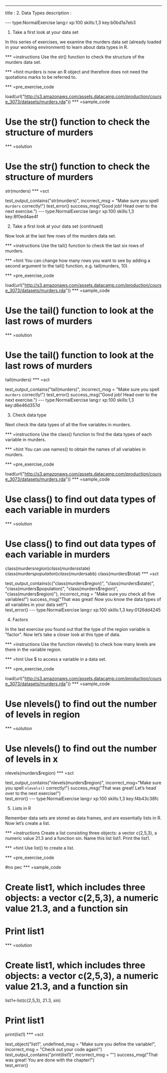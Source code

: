 ---
title       : 2. Data Types
description :

--- type:NormalExercise lang:r xp:100 skills:1,3 key:b0bd1a7eb3

1. Take a first look at your data set

In this series of exercises, we examine the murders data set (already loaded in your working environment) to learn about data types in R.

*** =instructions Use the str() function to check the structure of the murders data set.

*** =hint murders is now an R object and therefore does not need the quotations marks to be referred to.

*** =pre_exercise_code

load(url("http://s3.amazonaws.com/assets.datacamp.com/production/course_3073/datasets/murders.rda"))
*** =sample_code

# Use the str() function to check the structure of murders

*** =solution

# Use the str() function to check the structure of murders
str(murders)
*** =sct

test_output_contains("str(murders)",
            incorrect_msg = "Make sure you spell `murders` correctly!")
test_error()
success_msg("Good job! Head over to the next exercise.")
--- type:NormalExercise lang:r xp:100 skills:1,3 key:8f0ed4ae4f

2. Take a first look at your data set (continued)

Now look at the last few rows of the murders data set.

*** =instructions Use the tail() function to check the last six rows of murders.

*** =hint You can change how many rows you want to see by adding a second argument to the tail() function, e.g. tail(murders, 10).

*** =pre_exercise_code

load(url("http://s3.amazonaws.com/assets.datacamp.com/production/course_3073/datasets/murders.rda"))
*** =sample_code

# Use the tail() function to look at the last rows of murders

*** =solution

# Use the tail() function to look at the last rows of murders
tail(murders)
*** =sct

test_output_contains("tail(murders)",
            incorrect_msg = "Make sure you spell `murders` correctly!")
test_error()
success_msg("Good job! Head over to the next exercise.")
--- type:NormalExercise lang:r xp:100 skills:1,3 key:d6e46d357d

3. Check data type

Next check the data types of all the five variables in murders.

*** =instructions Use the class() function to find the data types of each variable in murders.

*** =hint You can use names() to obtain the names of all variables in murders.

*** =pre_exercise_code

load(url("http://s3.amazonaws.com/assets.datacamp.com/production/course_3073/datasets/murders.rda"))
*** =sample_code

# Use class() to find out data types of each variable in murders

*** =solution

# Use class() to find out data types of each variable in murders
class(murders$region)
class(murders$state)
class(murders$populaiton)
class(murders$abb)
class(murders$total)
*** =sct

test_output_contains(c("class(murders$region)", "class(murders$state)", "class(murders$population)",
                       "class(murders$region)", "class(murders$region)"),
                       incorrect_msg = "Make sure you check all five variables!")
success_msg("That was great! Now you know the data types of all variables in your data set!")  
test_error()
--- type:NormalExercise lang:r xp:100 skills:1,3 key:0126dd4245

4. Factors

In the last exercise you found out that the type of the region variable is "factor". Now let’s take a closer look at this type of data.

*** =instructions Use the function nlevels() to check how many levels are there in the variable region.

*** =hint Use $ to access a variable in a data set.

*** =pre_exercise_code

load(url("http://s3.amazonaws.com/assets.datacamp.com/production/course_3073/datasets/murders.rda"))
*** =sample_code

# Use nlevels() to find out the number of levels in region

*** =solution

# Use nlevels() to find out the number of levels in x
nlevels(murders$region)
*** =sct

test_output_contains("nlevels(murders$region)", incorrect_msg="Make sure you spell `nlevels()` correctly!")
success_msg("That was great! Let’s head over to the next exercise!")  
test_error()
--- type:NormalExercise lang:r xp:100 skills:1,3 key:f4b43c38fc

5. Lists in R

Remember data sets are stored as data frames, and are essentially lists in R. Now let’s create a list.

*** =instructions Create a list consisting three objects: a vector c(2,5,3), a numeric value $21.3$ and a function sin. Name this list list1. Print the list1.

*** =hint Use list() to create a list.

*** =pre_exercise_code

#no pec
*** =sample_code

# Create list1, which includes three objects: a vector c(2,5,3), a numeric value 21.3, and a function sin


# Print list1

*** =solution

# Create list1, which includes three objects: a vector c(2,5,3), a numeric value 21.3, and a function sin
list1<-list(c(2,5,3), 21.3, sin)

# Print list1
print(list1)
*** =sct

test_object("list1", undefined_msg = "Make sure you define the variable!", incorrect_msg = "Check out your code again!")
test_output_contains("print(list1)", incorrect_msg = "")
success_msg("That was great! You are done with the chapter!")  
test_error()

